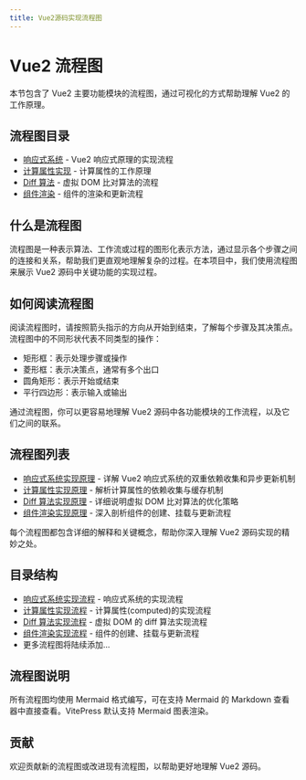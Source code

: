 ```yaml
---
title: Vue2源码实现流程图
---
```


# Vue2 流程图

本节包含了 Vue2 主要功能模块的流程图，通过可视化的方式帮助理解 Vue2 的工作原理。

## 流程图目录

- [响应式系统](/vue2/flowcharts/reactive-system) - Vue2 响应式原理的实现流程
- [计算属性实现](/vue2/flowcharts/computed-implementation) - 计算属性的工作原理
- [Diff 算法](/vue2/flowcharts/diff-algorithm) - 虚拟 DOM 比对算法的流程
- [组件渲染](/vue2/flowcharts/component-rendering) - 组件的渲染和更新流程

## 什么是流程图

流程图是一种表示算法、工作流或过程的图形化表示方法，通过显示各个步骤之间的连接和关系，帮助我们更直观地理解复杂的过程。在本项目中，我们使用流程图来展示 Vue2 源码中关键功能的实现过程。

## 如何阅读流程图

阅读流程图时，请按照箭头指示的方向从开始到结束，了解每个步骤及其决策点。流程图中的不同形状代表不同类型的操作：

- 矩形框：表示处理步骤或操作
- 菱形框：表示决策点，通常有多个出口
- 圆角矩形：表示开始或结束
- 平行四边形：表示输入或输出

通过流程图，你可以更容易地理解 Vue2 源码中各功能模块的工作流程，以及它们之间的联系。

## 流程图列表

- [响应式系统实现原理](./reactive-system.md) - 详解 Vue2 响应式系统的双重依赖收集和异步更新机制
- [计算属性实现原理](./computed-implementation.md) - 解析计算属性的依赖收集与缓存机制
- [Diff 算法实现原理](./diff-algorithm.md) - 详细说明虚拟 DOM 比对算法的优化策略
- [组件渲染实现原理](./component-rendering.md) - 深入剖析组件的创建、挂载与更新流程

每个流程图都包含详细的解释和关键概念，帮助你深入理解 Vue2 源码实现的精妙之处。

## 目录结构

- [响应式系统实现流程](./reactive-system.md) - 响应式系统的实现流程
- [计算属性实现流程](./computed-implementation.md) - 计算属性(computed)的实现流程
- [Diff 算法实现流程](./diff-algorithm.md) - 虚拟 DOM 的 diff 算法实现流程
- [组件渲染实现流程](./component-rendering.md) - 组件的创建、挂载与更新流程
- 更多流程图将陆续添加...

## 流程图说明

所有流程图均使用 Mermaid 格式编写，可在支持 Mermaid 的 Markdown 查看器中直接查看。VitePress 默认支持 Mermaid 图表渲染。

## 贡献

欢迎贡献新的流程图或改进现有流程图，以帮助更好地理解 Vue2 源码。
